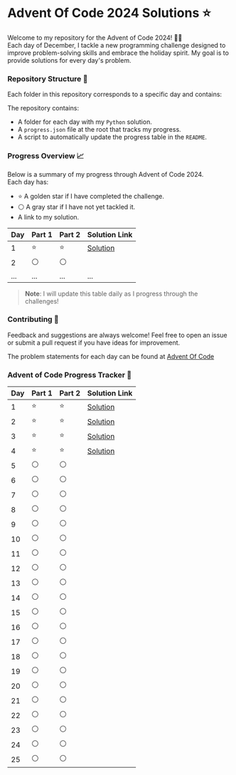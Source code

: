 # Advent Of Code 2024 Solutions ⭐

Welcome to my repository for the Advent of Code 2024! 🎄✨  
Each day of December, I tackle a new programming challenge designed to improve problem-solving skills and embrace the holiday spirit. My goal is to provide solutions for every day's problem.

### Repository Structure 📂
Each folder in this repository corresponds to a specific day and contains:

The repository contains:

- A folder for each day with my `Python` solution.
- A `progress.json` file at the root that tracks my progress.
- A script to automatically update the progress table in the `README`.

### Progress Overview 📈
Below is a summary of my progress through Advent of Code 2024.  
Each day has:

- ⭐ A golden star if I have completed the challenge.
- ⚪ A gray star if I have not yet tackled it.
- A link to my solution.

| Day  | Part 1 | Part 2 | Solution Link               |
|------|--------|--------|-----------------------------|
| 1    | ⭐      | ⭐      | [Solution]() |
| 2    | ⚪      | ⚪      |                             |
| ...  | ...    | ...    | ...                         |

> **Note**: I will update this table daily as I progress through the challenges!

### Contributing 🤝
Feedback and suggestions are always welcome! Feel free to open an issue or submit a pull request if you have ideas for improvement.

The problem statements for each day can be found at [Advent Of Code](https://adventofcode.com/)

### Advent of Code Progress Tracker 📅
| Day | Part 1 | Part 2 | Solution Link |
|-----|--------|--------|---------------|
| 1   | ⭐      | ⭐      | [Solution](day1/solution.py) |
| 2   | ⭐      | ⭐      | [Solution](day2/solution.py) |
| 3   | ⭐      | ⭐      | [Solution](day3/solution.py) |
| 4   | ⭐      | ⭐      | [Solution](day3/) |
| 5   | ⚪      | ⚪      |  |
| 6   | ⚪      | ⚪      |  |
| 7   | ⚪      | ⚪      |  |
| 8   | ⚪      | ⚪      |  |
| 9   | ⚪      | ⚪      |  |
| 10   | ⚪      | ⚪      |  |
| 11   | ⚪      | ⚪      |  |
| 12   | ⚪      | ⚪      |  |
| 13   | ⚪      | ⚪      |  |
| 14   | ⚪      | ⚪      |  |
| 15   | ⚪      | ⚪      |  |
| 16   | ⚪      | ⚪      |  |
| 17   | ⚪      | ⚪      |  |
| 18   | ⚪      | ⚪      |  |
| 19   | ⚪      | ⚪      |  |
| 20   | ⚪      | ⚪      |  |
| 21   | ⚪      | ⚪      |  |
| 22   | ⚪      | ⚪      |  |
| 23   | ⚪      | ⚪      |  |
| 24   | ⚪      | ⚪      |  |
| 25   | ⚪      | ⚪      |  |
